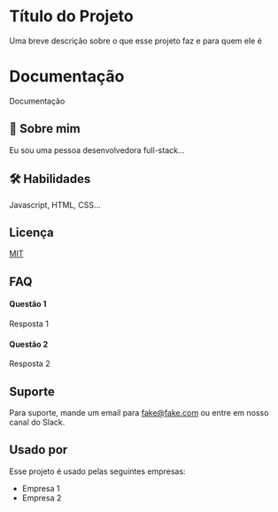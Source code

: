 
# Título do Projeto

Uma breve descrição sobre o que esse projeto faz e para quem ele é

# Documentação

Documentação


## 🚀 Sobre mim
Eu sou uma pessoa desenvolvedora full-stack...


## 🛠 Habilidades
Javascript, HTML, CSS...


## Licença

[MIT](https://choosealicense.com/licenses/mit/)


## FAQ

#### Questão 1

Resposta 1

#### Questão 2

Resposta 2


## Suporte

Para suporte, mande um email para fake@fake.com ou entre em nosso canal do Slack.


## Usado por

Esse projeto é usado pelas seguintes empresas:

- Empresa 1
- Empresa 2


